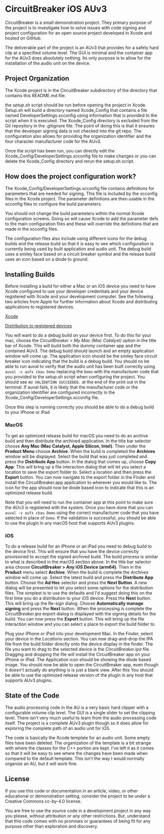 # CircuitBreaker iOS AUv3

CircuitBreaker is a small demonstration project. They primary purpose of the project is to investigate how to solve issues with code signing and project configuration for an open source project developed in Xcode and hosted on GitHub.

The deliverable part of the project is an AUv3 that provides for a safety hard clip at a specified volume level. The GUI is minimal and the container app for the AUv3 does absolutely nothing. Its only purpose is to allow for the installation of the audio unit on the device.

## Project Organization 

The Xcode project is in the CircuitBreaker subdirectory of the directory that contains this README.md file.

the *setup.sh* script should be run before opening the project in Xcode. Setup.sh will build a directory named Xcode_Config that contains a file named DeveloperSettings.xcconfig using information that is provided to the script when it is executed. The Xcode_Config directory is excluded from the Git repository in the .gitignore file. The point of doing this is that it ensures that the developer signing data is not checked into the git repo. The configuration also allows for providing the organization identifier and the four character manufacturer code for the AUv3.

Once the script has been run, you can directly edit the Xcode_Config/DeveloperSettings.xcconfig file to make changes or you can delete the Xcode_Config directory and rerun the setup.sh script.

## How does the project configuration work?
The Xcode_Config/DeveloperSettings.xcconfig file contains definitions for parameters that are needed for signing. This file is included by the xcconfig files in the Xcode project. The parameter definitions are then usable in the xcconfig files to configure the build parameters.

You should not change the build parameters within the normal Xcode configuration screens. Doing so will cause Xcode to add the parameter defs to the main configuration files and these will override the definitions that are made in the xcconfig files.

The configuration files also include using different icons for the debug builds and the release build so that it is easy to see which configuration is currently being used by built application and audio unit. The debug build uses a smiley face based on a circuit breaker symbol and the release build uses an icon based on a diode to ground.

## Installing Builds

Before installing a build for either a Mac or an iOS device you need to have Xcode configured to use your developer credentials and your device registered with Xcode and your development computer. See the following two articles from Apple for further information about Xcode and distributing applications to registered devices.

[Xcode](https://developer.apple.com/documentation/xcode)

[Distribution to registered devices](https://developer.apple.com/documentation/xcode/distributing-your-app-to-registered-devices)

You will want to do a debug build on your device first. To do this for your mac, choose the *CircuitBreaker > My Mac (Mac Catalyst)* option in the title bar of Xcode. This will build both the dummy container app and the contained AUv3. The debug build should launch and an empty application window will come up. The application icon should be the smiley face circuit breaker icon indicating that the build is a debug build. You should no be able to run auval to verify that the audio unit has been built correctly using `auval -v aufx cbau Demo` replacing the `Demo` with the manufacturer code that you provided to the setup.sh script when configuring the project. You should see `AU VALIDATION SUCCEEDED.` at the end of the print out in the terminal. If auval fails, it is likely that the manufacturer code or the organization identifier are configured incorrectly in the Xcode_Config/DeveloperSettings.xcconfig file.

Once this step is running correctly you should be able to do a debug build to your iPhone or iPad

### MacOS

To get an optimized release build for macOS you need to do an archive build and then distribute the archived application. In the title bar selector choose **Any Mac (Mac Catalyst, Apple Silicon, Intel)**. Then under the **Product Menu** choose **Archive**. When the build is completed the **Archives** window will be displayed. Select the build that was just completed and press the **Distribute App** button. In the dialog that comes up, choose **Copy App**. This will bring up a file interaction dialog that will let you select a location to save the export folder to. Select a location and then press the **Export** button. You can now navigate to the export folder in the Finder and install the CircuitBreaker.app application to wherever you would like to. The icon for the app should now be diode based icon to indicate that this is an optimized release build.

Note that you will need to run the container app at this point to make sure the AUv3 is registered with the system. Once you have done that you can `auval -v aufx cbau Demo` using the correct manufacturer code that you have selected in place of `Demo`. If the validation is successful, you should be able to use the plugin in any macOS host that supports AUv3 plugins.

### iOS

To do a release build for an iPhone or an iPad you need to debug build to the device first. This will ensure that you have the device correctly provisioned to accept the signed archived build. The build process is similar to what is described in the macOS section above. In the title bar selector area choose **CircuitBreaker > Any iOS Device (arm64)**. Then in the **Product** menu select **Archive**. When the build is complete the *Archives* window will come up. Select the latest build and press the **Distribute App** button. Choose the **Ad Hoc** selector and press the **Next Button**. A new dialog will be presented to let you select some options for the distribution files. The simplest is to use the defaults and I'd suggest doing this on the first time you do a distribution to your iOS device. Press the **Next** button. This will bring up the Re-sign dialog. Choose **Automatically manage signing** and press the **Next** button. When the processing is complete the *CircuitBreaker.ipa* export dialog is displayed with the signing details for the build. You can now press the **Export** button. This will bring up the file interaction window and you can select a place to export the build folder to.

Plug your iPhone or iPad into your development Mac. In the Finder, select your device in the *Locations* section. You can now drag-and-drop the IPA file from the build folder directly onto the device display in the finder. The file you want to drag to the selected device is the *CircuitBreaker.ipa* file. Dragging and dropping the file will install the CircuitBreaker app on your iPhone or iPad. The Application icon should be showing the diode based image. You should now be able to open the CircuitBreaker app, even though it doesn't actually do anything is is just a blank view. After this You should be able to use the optimized release version of the plugin in any host that supports AUv3 plugins.

## State of the Code

The audio processing code in the AU is a very basic hard clipper with a configurable volume clip level. The GUI is a single slider to set the clipping level. There isn't very much useful to learn from the audio processing code itself. The project is a complete AUv3 plugin though so it does allow for exploring the complete path of an audio unit for iOS.

The code is basically the Xcode template for an audio unit. Some empty files have been deleted. The organization of the template is a bit strange with where the classes for the C++ portion are kept. I've left it as it comes so that it will be easy to see where the changes have been made when compared to the default template. This isn't the way I would normally organize an AU, but it will work fine.


## License
If you use this code or documentation in an article, video, or other educational or demonstration setting, consider the project to be under a Creative Commons cc-by-4.0 license.

You are free to use the source code in a development project in any way you please, without attribution or any other restrictions. But, understand that this code comes with no promises or guarantees of being fit for any purpose other than exploration and discovery.

